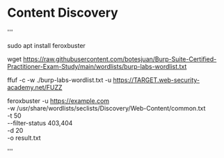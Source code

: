 # Content Discovery


'''

sudo apt install feroxbuster

wget https://raw.githubusercontent.com/botesjuan/Burp-Suite-Certified-Practitioner-Exam-Study/main/wordlists/burp-labs-wordlist.txt

ffuf -c -w ./burp-labs-wordlist.txt -u https://TARGET.web-security-academy.net/FUZZ


feroxbuster -u https://example.com \
-w /usr/share/wordlists/seclists/Discovery/Web-Content/common.txt \
-t 50 \
--filter-status 403,404 \
-d 20 \
-o result.txt


'''